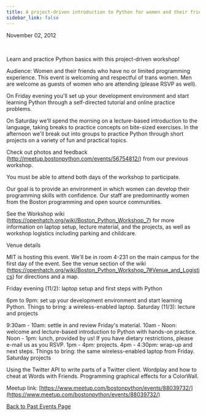 ```yaml
---
title: A project-driven introduction to Python for women and their friends
sidebar_link: false
---
```


November 02, 2012


   

Learn and practice Python basics with this project-driven workshop!

Audience: Women and their friends who have no or limited programming experience. This event is welcoming and respectful of trans women. Men are welcome as guests of women who are attending (please RSVP as well).

On Friday evening you'll set up your development environment and start learning Python through a self-directed tutorial and online practice problems.

On Saturday we'll spend the morning on a lecture-based introduction to the language, taking breaks to practice concepts on bite-sized exercises. In the afternoon we'll break out into groups to practice Python through short projects on a variety of fun and practical topics.

Check out photos and feedback (http://meetup.bostonpython.com/events/56754812/) from our previous workshop.

You must be able to attend both days of the workshop to participate.

Our goal is to provide an environment in which women can develop their programming skills with confidence. Our staff are predominantly women from the Boston programming and open source communities.

See the Workshop wiki (https://openhatch.org/wiki/Boston_Python_Workshop_7) for more information on laptop setup, lecture material, and the projects, as well as workshop logistics including parking and childcare.

Venue details

MIT is hosting this event. We'll be in room 4-231 on the main campus for the first day of the event. See the venue section of the wiki (https://openhatch.org/wiki/Boston_Python_Workshop_7#Venue_and_Logistics) for directions and a map.

Friday evening (11/2): laptop setup and first steps with Python

6pm to 9pm: set up your development environment and start learning Python. Things to bring: a wireless-enabled laptop. Saturday (11/3): lecture and projects

9:30am - 10am: settle in and review Friday's material. 10am - Noon: welcome and lecture-based introduction to Python with hands-on practice. Noon - 1pm: lunch, provided by us! If you have dietary restrictions, please e-mail us as you RSVP. 1pm - 4pm: projects. 4pm - 4:30pm: wrap-up and next steps. Things to bring: the same wireless-enabled laptop from Friday. Saturday projects

Using the Twitter API to write parts of a Twitter client. Wordplay and how to cheat at Words with Friends. Programming graphical effects for a ColorWall.


Meetup link: [https://www.meetup.com/bostonpython/events/88039732/](https://www.meetup.com/bostonpython/events/88039732/)

[Back to Past Events Page](index.md)